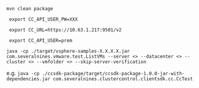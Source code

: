
```mvn clean package```

``` export CC_API_USER_PW=XXX```

``` export CC_URL=https://10.63.1.217:9501/v2```

``` export CC_API_USER=prem```

```java -cp ./target/vsphere-samples-X.X.X.X.jar com.severalnines.vmware.test.ListVMs --server <> --datacenter <> --cluster <> --vmfolder <> --skip-server-verification```

e.g. ```java -cp ./ccsdk-package/target/ccsdk-package-1.0.0-jar-with-dependencies.jar com.severalnines.clustercontrol.clientsdk.cc.CcTest``` 


